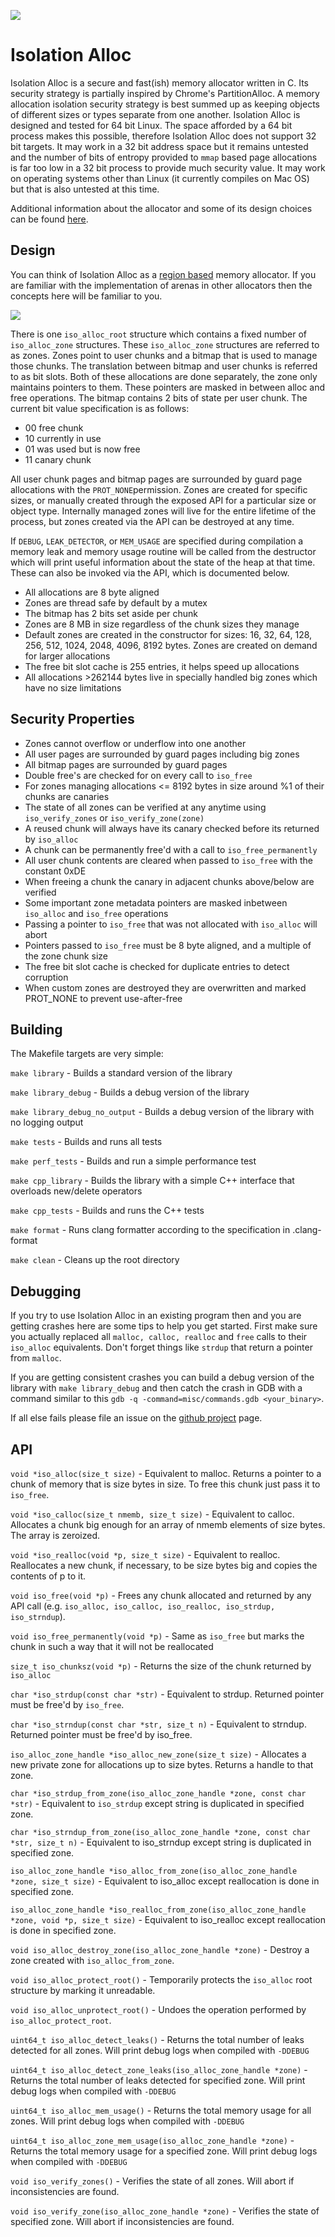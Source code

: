 ![](/misc/iso_alloc_logo.png?raw=true)

# Isolation Alloc

Isolation Alloc is a secure and fast(ish) memory allocator written in C. Its security strategy is partially inspired by Chrome's PartitionAlloc. A memory allocation isolation security strategy is best summed up as keeping objects of different sizes or types separate from one another. Isolation Alloc is designed and tested for 64 bit Linux. The space afforded by a 64 bit process makes this possible, therefore Isolation Alloc does not support 32 bit targets. It may work in a 32 bit address space but it remains untested and the number of bits of entropy provided to `mmap` based page allocations is far too low in a 32 bit process to provide much security value. It may work on operating systems other than Linux (it currently compiles on Mac OS) but that is also untested at this time.

Additional information about the allocator and some of its design choices can be found [here](http://struct.github.io/iso_alloc.html).

## Design

You can think of Isolation Alloc as a [region based](https://en.wikipedia.org/wiki/Region-based_memory_management) memory allocator. If you are familiar with the implementation of arenas in other allocators then the concepts here will be familiar to you.

![](/misc/isoalloc_design.png?raw=true)

There is one `iso_alloc_root` structure which contains a fixed number of `iso_alloc_zone` structures. These `iso_alloc_zone` structures are referred to as zones. Zones point to user chunks and a bitmap that is used to manage those chunks. The translation between bitmap and user chunks is referred to as bit slots. Both of these allocations are done separately, the zone only maintains pointers to them. These pointers are masked in between alloc and free operations. The bitmap contains 2 bits of state per user chunk. The current bit value specification is as follows:

* 00 free chunk
* 10 currently in use
* 01 was used but is now free
* 11 canary chunk

All user chunk pages and bitmap pages are surrounded by guard page allocations with the `PROT_NONE`permission. Zones are created for specific sizes, or manually created through the exposed API for a particular size or object type. Internally managed zones will live for the entire lifetime of the process, but zones created via the API can be destroyed at any time.

If `DEBUG`, `LEAK_DETECTOR`, or `MEM_USAGE` are specified during compilation a memory leak and memory usage routine will be called from the destructor which will print useful information about the state of the heap at that time. These can also be invoked via the API, which is documented below.

* All allocations are 8 byte aligned
* Zones are thread safe by default by a mutex
* The bitmap has 2 bits set aside per chunk
* Zones are 8 MB in size regardless of the chunk sizes they manage
* Default zones are created in the constructor for sizes: 16, 32, 64, 128, 256, 512, 1024, 2048, 4096, 8192 bytes. Zones are created on demand for larger allocations
* The free bit slot cache is 255 entries, it helps speed up allocations
* All allocations >262144 bytes live in specially handled big zones which have no size limitations

## Security Properties

* Zones cannot overflow or underflow into one another
* All user pages are surrounded by guard pages including big zones
* All bitmap pages are surrounded by guard pages
* Double free's are checked for on every call to `iso_free`
* For zones managing allocations <= 8192 bytes in size around %1 of their chunks are canaries
* The state of all zones can be verified at any anytime using `iso_verify_zones` or `iso_verify_zone(zone)`
* A reused chunk will always have its canary checked before its returned by `iso_alloc`
* A chunk can be permanently free'd with a call to `iso_free_permanently`
* All user chunk contents are cleared when passed to `iso_free` with the constant 0xDE
* When freeing a chunk the canary in adjacent chunks above/below are verified
* Some important zone metadata pointers are masked inbetween `iso_alloc` and `iso_free` operations
* Passing a pointer to `iso_free` that was not allocated with `iso_alloc` will abort
* Pointers passed to `iso_free` must be 8 byte aligned, and a multiple of the zone chunk size
* The free bit slot cache is checked for duplicate entries to detect corruption
* When custom zones are destroyed they are overwritten and marked PROT_NONE to prevent use-after-free

## Building

The Makefile targets are very simple:

`make library` - Builds a standard version of the library

`make library_debug` - Builds a debug version of the library

`make library_debug_no_output` - Builds a debug version of the library with no logging output

`make tests` - Builds and runs all tests

`make perf_tests` - Builds and run a simple performance test

`make cpp_library` - Builds the library with a simple C++ interface that overloads new/delete operators

`make cpp_tests` - Builds and runs the C++ tests

`make format` - Runs clang formatter according to the specification in .clang-format

`make clean` - Cleans up the root directory

## Debugging

If you try to use Isolation Alloc in an existing program then and you are getting crashes here are some tips to help you get started. First make sure you actually replaced all `malloc, calloc, realloc` and `free` calls to their `iso_alloc` equivalents. Don't forget things like `strdup` that return a pointer from `malloc`.

If you are getting consistent crashes you can build a debug version of the library with `make library_debug` and then catch the crash in GDB with a command similar to this `gdb -q -command=misc/commands.gdb <your_binary>`.

If all else fails please file an issue on the [github project](https://github.com/struct/isoalloc/issues) page.

## API

`void *iso_alloc(size_t size)` - Equivalent to malloc. Returns a pointer to a chunk of memory that is size bytes in size. To free this chunk just pass it to `iso_free`.

`void *iso_calloc(size_t nmemb, size_t size)` - Equivalent to calloc. Allocates a chunk big enough for an array of nmemb elements of size bytes. The array is zeroized.

`void *iso_realloc(void *p, size_t size)` - Equivalent to realloc. Reallocates a new chunk, if necessary, to be size bytes big and copies the contents of p to it.

`void iso_free(void *p)` - Frees any chunk allocated and returned by any API call (e.g. `iso_alloc, iso_calloc, iso_realloc, iso_strdup, iso_strndup`).

`void iso_free_permanently(void *p)` - Same as `iso_free` but marks the chunk in such a way that it will not be reallocated

`size_t iso_chunksz(void *p)` - Returns the size of the chunk returned by `iso_alloc`

`char *iso_strdup(const char *str)` - Equivalent to strdup. Returned pointer must be free'd by `iso_free`.

`char *iso_strndup(const char *str, size_t n)` - Equivalent to strndup. Returned pointer must be free'd by iso_free.

`iso_alloc_zone_handle *iso_alloc_new_zone(size_t size)` - Allocates a new private zone for allocations up to size bytes. Returns a handle to that zone.

`char *iso_strdup_from_zone(iso_alloc_zone_handle *zone, const char *str)` - Equivalent to `iso_strdup` except string is duplicated in specified zone.

`char *iso_strndup_from_zone(iso_alloc_zone_handle *zone, const char *str, size_t n)` - Equivalent to iso_strndup except string is duplicated in specified zone.

`iso_alloc_zone_handle *iso_alloc_from_zone(iso_alloc_zone_handle *zone, size_t size)` - Equivalent to iso_alloc except reallocation is done in specified zone.

`iso_alloc_zone_handle *iso_realloc_from_zone(iso_alloc_zone_handle *zone, void *p, size_t size)` - Equivalent to iso_realloc except reallocation is done in specified zone.

`void iso_alloc_destroy_zone(iso_alloc_zone_handle *zone)` - Destroy a zone created with `iso_alloc_from_zone`.

`void iso_alloc_protect_root()` - Temporarily protects the `iso_alloc` root structure by marking it unreadable.

`void iso_alloc_unprotect_root()` - Undoes the operation performed by `iso_alloc_protect_root`.

`uint64_t iso_alloc_detect_leaks()` - Returns the total number of leaks detected for all zones. Will print debug logs when compiled with `-DDEBUG`

`uint64_t iso_alloc_detect_zone_leaks(iso_alloc_zone_handle *zone)` - Returns the total number of leaks detected for specified zone. Will print debug logs when compiled with `-DDEBUG`

`uint64_t iso_alloc_mem_usage()` - Returns the total memory usage for all zones. Will print debug logs when compiled with `-DDEBUG`

`uint64_t iso_alloc_zone_mem_usage(iso_alloc_zone_handle *zone)` - Returns the total memory usage for a specified zone. Will print debug logs when compiled with `-DDEBUG`

`void iso_verify_zones()` - Verifies the state of all zones. Will abort if inconsistencies are found.

`void iso_verify_zone(iso_alloc_zone_handle *zone)` - Verifies the state of specified zone. Will abort if inconsistencies are found.

